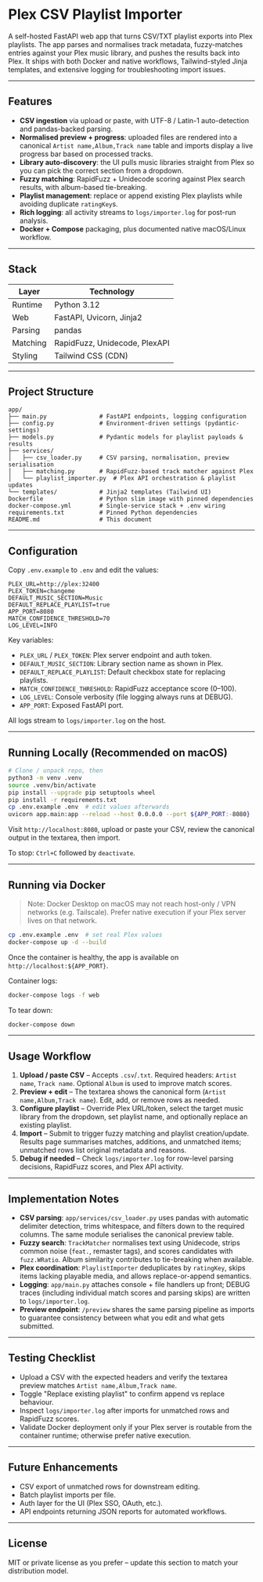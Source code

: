 # Plex CSV Playlist Importer

A self-hosted FastAPI web app that turns CSV/TXT playlist exports into Plex playlists. The app parses and normalises track metadata, fuzzy-matches entries against your Plex music library, and pushes the results back into Plex. It ships with both Docker and native workflows, Tailwind-styled Jinja templates, and extensive logging for troubleshooting import issues.

---

## Features

- **CSV ingestion** via upload or paste, with UTF-8 / Latin-1 auto-detection and pandas-backed parsing.
- **Normalised preview + progress**: uploaded files are rendered into a canonical `Artist name,Album,Track name` table and imports display a live progress bar based on processed tracks.
- **Library auto-discovery**: the UI pulls music libraries straight from Plex so you can pick the correct section from a dropdown.
- **Fuzzy matching**: RapidFuzz + Unidecode scoring against Plex search results, with album-based tie-breaking.
- **Playlist management**: replace or append existing Plex playlists while avoiding duplicate `ratingKey`s.
- **Rich logging**: all activity streams to `logs/importer.log` for post-run analysis.
- **Docker + Compose** packaging, plus documented native macOS/Linux workflow.

---

## Stack

| Layer      | Technology |
|------------|------------|
| Runtime    | Python 3.12 |
| Web        | FastAPI, Uvicorn, Jinja2 |
| Parsing    | pandas |
| Matching   | RapidFuzz, Unidecode, PlexAPI |
| Styling    | Tailwind CSS (CDN) |

---

## Project Structure

```
app/
├── main.py               # FastAPI endpoints, logging configuration
├── config.py             # Environment-driven settings (pydantic-settings)
├── models.py             # Pydantic models for playlist payloads & results
├── services/
│   ├── csv_loader.py     # CSV parsing, normalisation, preview serialisation
│   ├── matching.py       # RapidFuzz-based track matcher against Plex
│   └── playlist_importer.py  # Plex API orchestration & playlist updates
└── templates/            # Jinja2 templates (Tailwind UI)
Dockerfile                # Python slim image with pinned dependencies
docker-compose.yml        # Single-service stack + .env wiring
requirements.txt          # Pinned Python dependencies
README.md                 # This document
```

---

## Configuration

Copy `.env.example` to `.env` and edit the values:

```env
PLEX_URL=http://plex:32400
PLEX_TOKEN=changeme
DEFAULT_MUSIC_SECTION=Music
DEFAULT_REPLACE_PLAYLIST=true
APP_PORT=8080
MATCH_CONFIDENCE_THRESHOLD=70
LOG_LEVEL=INFO
```

Key variables:

- `PLEX_URL` / `PLEX_TOKEN`: Plex server endpoint and auth token.
- `DEFAULT_MUSIC_SECTION`: Library section name as shown in Plex.
- `DEFAULT_REPLACE_PLAYLIST`: Default checkbox state for replacing playlists.
- `MATCH_CONFIDENCE_THRESHOLD`: RapidFuzz acceptance score (0–100).
- `LOG_LEVEL`: Console verbosity (file logging always runs at DEBUG).
- `APP_PORT`: Exposed FastAPI port.

All logs stream to `logs/importer.log` on the host.

---

## Running Locally (Recommended on macOS)

```bash
# Clone / unpack repo, then
python3 -m venv .venv
source .venv/bin/activate
pip install --upgrade pip setuptools wheel
pip install -r requirements.txt
cp .env.example .env  # edit values afterwards
uvicorn app.main:app --reload --host 0.0.0.0 --port ${APP_PORT:-8080}
```

Visit `http://localhost:8080`, upload or paste your CSV, review the canonical output in the textarea, then import.

To stop: `Ctrl+C` followed by `deactivate`.

---

## Running via Docker

> Note: Docker Desktop on macOS may not reach host-only / VPN networks (e.g. Tailscale). Prefer native execution if your Plex server lives on that network.

```bash
cp .env.example .env  # set real Plex values
docker-compose up -d --build
```

Once the container is healthy, the app is available on `http://localhost:${APP_PORT}`.

Container logs:

```bash
docker-compose logs -f web
```

To tear down:

```bash
docker-compose down
```

---

## Usage Workflow

1. **Upload / paste CSV** – Accepts `.csv`/`.txt`. Required headers: `Artist name`, `Track name`. Optional `Album` is used to improve match scores.
2. **Preview + edit** – The textarea shows the canonical form (`Artist name,Album,Track name`). Edit, add, or remove rows as needed.
3. **Configure playlist** – Override Plex URL/token, select the target music library from the dropdown, set playlist name, and optionally replace an existing playlist.
4. **Import** – Submit to trigger fuzzy matching and playlist creation/update. Results page summarises matches, additions, and unmatched items; unmatched rows list original metadata and reasons.
5. **Debug if needed** – Check `logs/importer.log` for row-level parsing decisions, RapidFuzz scores, and Plex API activity.

---

## Implementation Notes

- **CSV parsing**: `app/services/csv_loader.py` uses pandas with automatic delimiter detection, trims whitespace, and filters down to the required columns. The same module serialises the canonical preview table.
- **Fuzzy search**: `TrackMatcher` normalises text using Unidecode, strips common noise (`feat.`, remaster tags), and scores candidates with `fuzz.WRatio`. Album similarity contributes to tie-breaking when available.
- **Plex coordination**: `PlaylistImporter` deduplicates by `ratingKey`, skips items lacking playable media, and allows replace-or-append semantics.
- **Logging**: `app/main.py` attaches console + file handlers up front; DEBUG traces (including individual match scores and parsing skips) are written to `logs/importer.log`.
- **Preview endpoint**: `/preview` shares the same parsing pipeline as imports to guarantee consistency between what you edit and what gets submitted.

---

## Testing Checklist

- Upload a CSV with the expected headers and verify the textarea preview matches `Artist name,Album,Track name`.
- Toggle "Replace existing playlist" to confirm append vs replace behaviour.
- Inspect `logs/importer.log` after imports for unmatched rows and RapidFuzz scores.
- Validate Docker deployment only if your Plex server is routable from the container runtime; otherwise prefer native execution.

---

## Future Enhancements

- CSV export of unmatched rows for downstream editing.
- Batch playlist imports per file.
- Auth layer for the UI (Plex SSO, OAuth, etc.).
- API endpoints returning JSON reports for automated workflows.

---

## License

MIT or private license as you prefer – update this section to match your distribution model.
